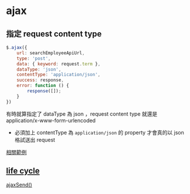 # ajax


## 指定 request content type

```javascript
$.ajax({
    url: searchEmployeeApiUrl,
    type: 'post',
    data: { keyword: request.term },
    dataType: 'json',
    contentType: 'application/json',
    success: response,
    error: function () {
        response([]);
    }
})
```

有時就算指定了 dataType 為 json ，request content type 就還是 application/x-www-form-urlencoded
- 必須加上 contentType 為 `application/json` 的 property 才會真的以 json 格試送出 request

[相關範例](./將%20$(form)%20轉成%20object.md#複雜型別)

## [life cycle](https://api.jquery.com/Ajax_Events/)
[ajaxSend()](https://api.jquery.com/ajaxsend/)



